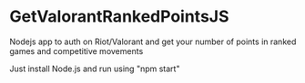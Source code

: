 # GetValorantRankedPointsJS
 Nodejs app to auth on Riot/Valorant and get your number of points in ranked games and competitive movements

 Just install Node.js and run using "npm start"
